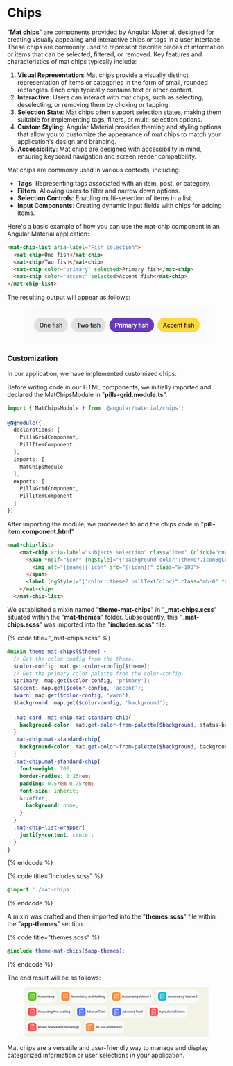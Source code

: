 # Chips

"[**Mat chips**](https://v14.material.angular.io/components/chips/overview)" are components provided by Angular Material, designed for creating visually appealing and interactive chips or tags in a user interface. These chips are commonly used to represent discrete pieces of information or items that can be selected, filtered, or removed. Key features and characteristics of mat chips typically include:

1. **Visual Representation**: Mat chips provide a visually distinct representation of items or categories in the form of small, rounded rectangles. Each chip typically contains text or other content.
2. **Interactive**: Users can interact with mat chips, such as selecting, deselecting, or removing them by clicking or tapping.
3. **Selection State**: Mat chips often support selection states, making them suitable for implementing tags, filters, or multi-selection options.
4. **Custom Styling**: Angular Material provides theming and styling options that allow you to customize the appearance of mat chips to match your application's design and branding.
5. **Accessibility**: Mat chips are designed with accessibility in mind, ensuring keyboard navigation and screen reader compatibility.

Mat chips are commonly used in various contexts, including:

* **Tags**: Representing tags associated with an item, post, or category.
* **Filters**: Allowing users to filter and narrow down options.
* **Selection Controls**: Enabling multi-selection of items in a list.
* **Input Components**: Creating dynamic input fields with chips for adding items.

Here's a basic example of how you can use the mat-chip component in an Angular Material application:

```html
<mat-chip-list aria-label="Fish selection">
  <mat-chip>One fish</mat-chip>
  <mat-chip>Two fish</mat-chip>
  <mat-chip color="primary" selected>Primary fish</mat-chip>
  <mat-chip color="accent" selected>Accent fish</mat-chip>
</mat-chip-list>
```

The resulting output will appear as follows:

<figure><img src="../../../../../.gitbook/assets/image (13).png" alt=""><figcaption></figcaption></figure>

### Customization

In our application, we have implemented customized chips.

Before writing code in our HTML components, we initially imported and declared the MatChipsModule in "**pills-grid.module.ts**".

```typescript
import { MatChipsModule } from '@angular/material/chips';

@NgModule({
  declarations: [
    PillsGridComponent,
    PillItemComponent
  ],
  imports: [
    MatChipsModule
  ],
  exports: [
    PillsGridComponent,
    PillItemComponent
  ]
})
```

After importing the module, we proceeded to add the chips code in "**pill-item.component.html**"

```html
<mat-chip-list>
    <mat-chip aria-label="subjects selection" class="item" (click)="onClick($event)" role="button" tabindex="0">
      <span *ngIf="icon" [ngStyle]="{'background-color':theme?.iconBgColor}" class="mr-8 img">
        <img alt="{{name}} icon" src="{{icon}}" class="w-100">
      </span>
      <label [ngStyle]="{'color':theme?.pillTextColor}" class="mb-0" *ngIf="name">{{name}}</label>
    </mat-chip>
  </mat-chip-list>
```

We established a mixin named "**theme-mat-chips**" in "**\_mat-chips.scss**" situated within the "**mat-themes**" folder. Subsequently, this "**\_mat-chips.scss**"  was imported into the "**includes.scss**" file.

{% code title="_mat-chips.scss" %}
```scss
@mixin theme-mat-chips($theme) {
  // Get the color config from the theme.
  $color-config: mat.get-color-config($theme);
  // Get the primary color palette from the color-config.
  $primary: map.get($color-config, 'primary');
  $accent: map.get($color-config, 'accent');
  $warn: map.get($color-config, 'warn');
  $background: map.get($color-config, 'background');

  .mat-card .mat-chip.mat-standard-chip{
    background-color: mat.get-color-from-palette($background, status-bar);
  }
  .mat-chip.mat-standard-chip{
    background-color: mat.get-color-from-palette($background, background);
  }
  .mat-chip.mat-standard-chip{
    font-weight: 700;
    border-radius: 0.25rem;
    padding: 0.5rem 0.75rem;
    font-size: inherit;
    &::after{
      background: none;
    }
  }
  .mat-chip-list-wrapper{
    justify-content: center;
  }
}
```
{% endcode %}

{% code title="includes.scss" %}
```scss
@import './mat-chips';
```
{% endcode %}

A mixin was crafted and then imported into the "**themes.scss**" file within the "**app-themes**" section.

{% code title="themes.scss" %}
```scss
@include theme-mat-chips($app-themes);
```
{% endcode %}

The end result will be as follows:

<figure><img src="../../../../../.gitbook/assets/image (14).png" alt=""><figcaption></figcaption></figure>

Mat chips are a versatile and user-friendly way to manage and display categorized information or user selections in your application.
